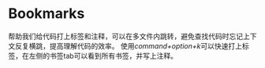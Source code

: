 # Bookmarks
帮助我们给代码打上标签和注释，可以在多文件内跳转，避免查找代码时忘记上下文反复横跳，提高理解代码的效率。
使用*command+option+k*可以快速打上标签，在左侧的书签tab可以看到所有书签，并写上注释。